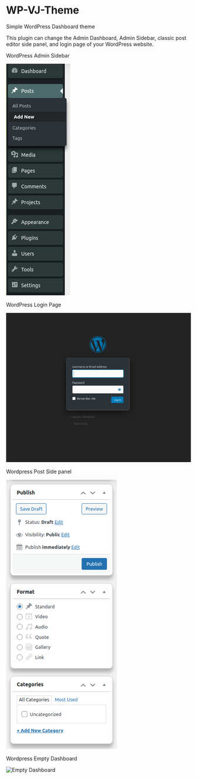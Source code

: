 # WP-VJ-Theme
Simple WordPress Dashboard theme

This plugin can change the Admin Dashboard, Admin Sidebar, classic post editor side panel, and login page of your WordPress website.

WordPress Admin Sidebar

![admin side bar](images/admin-side-bar.png)

WordPress Login Page

![login pager](images/login-page.png)

Wordpress Post Side panel

![Side panel](images/post-side-pnl.png)

Wordpress Empty Dashboard

![Empty Dashboard](images/empty-wp-dashboard.png)
